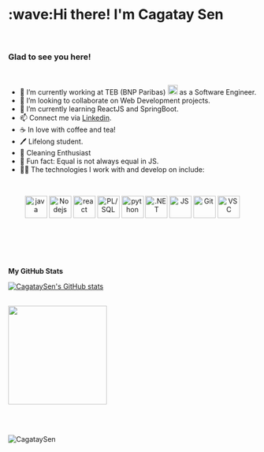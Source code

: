<h1 align="left" id="macropower-title">:wave:Hi there! I'm Cagatay Sen</h1><br />
<h3 align="left"> Glad to see you here!</h3>  <br />


- 🌱 I’m currently working at TEB (BNP Paribas) <img src="https://www.vectorlogo.zone/logos/bnpparibas/bnpparibas-icon.svg" alt="BNP Paribas" width="20" height="20"/> as a Software Engineer.  
- 👯 I’m looking to collaborate on Web Development projects.
- 🔭 I’m currently learning ReactJS and SpringBoot.
- 📫 Connect me via <a href="https://www.linkedin.com/in/cagataysen/" title="Cagatay Sen's linkedin profile">Linkedin</a>.
- ☕ In love with coffee and tea!
- 🖊️ Lifelong student.
- 🧽 Cleaning Enthusiast
- 👾 Fun fact: Equal is not always equal in JS.
- 🧑‍💻 The technologies I work with and develop on include:

<br />
<p align="center">
      <img src="https://www.vectorlogo.zone/logos/java/java-icon.svg" alt="java" width="45" height="45"/>     
      <img src="https://www.vectorlogo.zone/logos/nodejs/nodejs-icon.svg" alt="Nodejs" width="45" height="45"/>      
      <img src="https://www.vectorlogo.zone/logos/reactjs/reactjs-icon.svg" alt="react" width="45" height="45"/>      
      <img src="https://www.vectorlogo.zone/logos/oracle/oracle-icon.svg" alt="PL/SQL" width="45" height="45"/>
      <img src="https://www.vectorlogo.zone/logos/python/python-icon.svg" alt="python" width="45" height="45"/>
      <img src="https://www.vectorlogo.zone/logos/dotnet/dotnet-icon.svg" alt=".NET" width="45" height="45"/>
      <img src="https://www.vectorlogo.zone/logos/javascript/javascript-icon.svg" alt="JS" width="45" height="45"/>
      <img src="https://www.vectorlogo.zone/logos/git-scm/git-scm-icon.svg" alt="Git" width="45" height="45"/>
      <img src="https://www.vectorlogo.zone/logos/visualstudio_code/visualstudio_code-icon.svg" alt="VSC" width="45" height="45"/>

</p>

<br />
      <br/>
<br/><br/>

<b>My GitHub Stats</b>

<a href="http://www.github.com/cagataysen"><img src="https://github-readme-stats.vercel.app/api?username=cagataysen&show_icons=true&hide=&count_private=true&title_color=0891b2&text_color=ffffff&icon_color=0891b2&bg_color=1c1917&hide_border=true&show_icons=true" alt="CagataySen's GitHub stats" /></a>

<br />

<a href="https://github.com/anuraghazra/github-readme-stats">
      <img height=200 align="center" src="https://github-readme-stats.vercel.app/api/top-langs/?username=cagataysen&hide=c%23,powershell,Mathematica,Ruby,Objective-C,Objective-C%2b%2b,Cuda&title_color=61dafb&text_color=ffffff&icon_color=61dafb&bg_color=20232a&langs_count=8&layout=compact&border_color=61dafb&hide_border=true&size_weight=0.5&count_weight=0.5" />
    </a>

<br /><br />
<p align="left"> <img src="https://komarev.com/ghpvc/?username=cagataysen&color=green" alt="CagataySen" /> </p>

